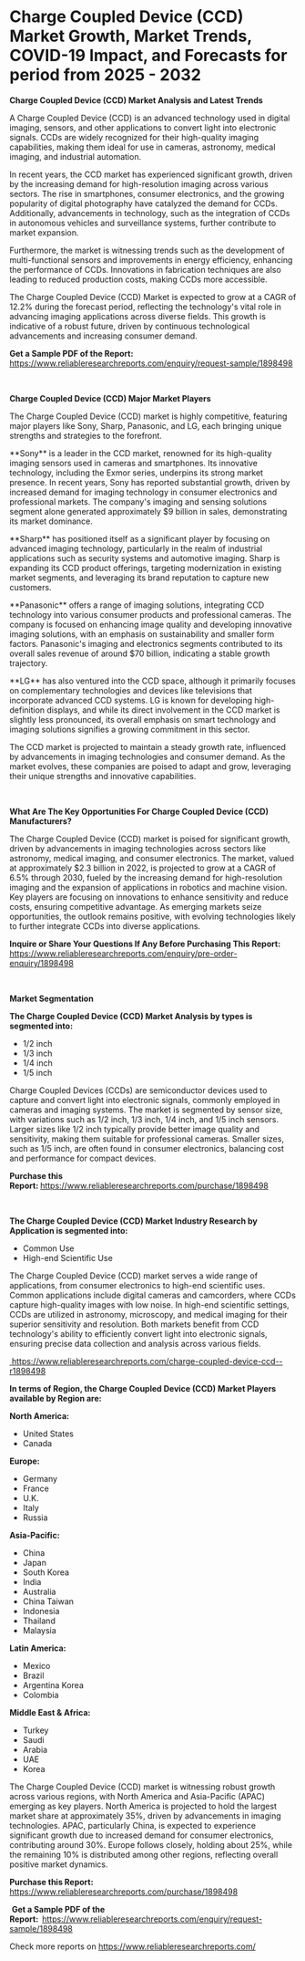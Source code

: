 <p><h1>Charge Coupled Device (CCD) Market Growth, Market Trends, COVID-19 Impact, and Forecasts for period from 2025 - 2032</h1></p><p><strong>Charge Coupled Device (CCD) Market Analysis and Latest Trends</strong></p>
<p><p>A Charge Coupled Device (CCD) is an advanced technology used in digital imaging, sensors, and other applications to convert light into electronic signals. CCDs are widely recognized for their high-quality imaging capabilities, making them ideal for use in cameras, astronomy, medical imaging, and industrial automation.</p><p>In recent years, the CCD market has experienced significant growth, driven by the increasing demand for high-resolution imaging across various sectors. The rise in smartphones, consumer electronics, and the growing popularity of digital photography have catalyzed the demand for CCDs. Additionally, advancements in technology, such as the integration of CCDs in autonomous vehicles and surveillance systems, further contribute to market expansion.</p><p>Furthermore, the market is witnessing trends such as the development of multi-functional sensors and improvements in energy efficiency, enhancing the performance of CCDs. Innovations in fabrication techniques are also leading to reduced production costs, making CCDs more accessible.</p><p>The Charge Coupled Device (CCD) Market is expected to grow at a CAGR of 12.2% during the forecast period, reflecting the technology's vital role in advancing imaging applications across diverse fields. This growth is indicative of a robust future, driven by continuous technological advancements and increasing consumer demand.</p></p>
<p><strong>Get a Sample PDF of the Report:&nbsp;</strong> <a href="https://www.reliableresearchreports.com/enquiry/request-sample/1898498?utm_campaign=2104&utm_medium=2&utm_source=Github&utm_content=ia&utm_term=13022025&utm_id=charge-coupled-device-ccd">https://www.reliableresearchreports.com/enquiry/request-sample/1898498</a></p>
<p>&nbsp;</p>
<p><strong>Charge Coupled Device (CCD) Major Market Players</strong></p>
<p><p>The Charge Coupled Device (CCD) market is highly competitive, featuring major players like Sony, Sharp, Panasonic, and LG, each bringing unique strengths and strategies to the forefront.</p><p>**Sony** is a leader in the CCD market, renowned for its high-quality imaging sensors used in cameras and smartphones. Its innovative technology, including the Exmor series, underpins its strong market presence. In recent years, Sony has reported substantial growth, driven by increased demand for imaging technology in consumer electronics and professional markets. The company's imaging and sensing solutions segment alone generated approximately $9 billion in sales, demonstrating its market dominance.</p><p>**Sharp** has positioned itself as a significant player by focusing on advanced imaging technology, particularly in the realm of industrial applications such as security systems and automotive imaging. Sharp is expanding its CCD product offerings, targeting modernization in existing market segments, and leveraging its brand reputation to capture new customers.</p><p>**Panasonic** offers a range of imaging solutions, integrating CCD technology into various consumer products and professional cameras. The company is focused on enhancing image quality and developing innovative imaging solutions, with an emphasis on sustainability and smaller form factors. Panasonic's imaging and electronics segments contributed to its overall sales revenue of around $70 billion, indicating a stable growth trajectory.</p><p>**LG** has also ventured into the CCD space, although it primarily focuses on complementary technologies and devices like televisions that incorporate advanced CCD systems. LG is known for developing high-definition displays, and while its direct involvement in the CCD market is slightly less pronounced, its overall emphasis on smart technology and imaging solutions signifies a growing commitment in this sector.</p><p>The CCD market is projected to maintain a steady growth rate, influenced by advancements in imaging technologies and consumer demand. As the market evolves, these companies are poised to adapt and grow, leveraging their unique strengths and innovative capabilities.</p></p>
<p>&nbsp;</p>
<p><strong>What Are The Key Opportunities For Charge Coupled Device (CCD) Manufacturers?</strong></p>
<p><p>The Charge Coupled Device (CCD) market is poised for significant growth, driven by advancements in imaging technologies across sectors like astronomy, medical imaging, and consumer electronics. The market, valued at approximately $2.3 billion in 2022, is projected to grow at a CAGR of 6.5% through 2030, fueled by the increasing demand for high-resolution imaging and the expansion of applications in robotics and machine vision. Key players are focusing on innovations to enhance sensitivity and reduce costs, ensuring competitive advantage. As emerging markets seize opportunities, the outlook remains positive, with evolving technologies likely to further integrate CCDs into diverse applications.</p></p>
<p><strong>Inquire or Share Your Questions If Any Before Purchasing This Report:</strong> <a href="https://www.reliableresearchreports.com/enquiry/pre-order-enquiry/1898498?utm_campaign=2104&utm_medium=2&utm_source=Github&utm_content=ia&utm_term=13022025&utm_id=charge-coupled-device-ccd">https://www.reliableresearchreports.com/enquiry/pre-order-enquiry/1898498</a></p>
<p>&nbsp;</p>
<p><strong>Market Segmentation</strong></p>
<p><strong>The Charge Coupled Device (CCD) Market Analysis by types is segmented into:</strong></p>
<p><ul><li>1/2 inch</li><li>1/3 inch</li><li>1/4 inch</li><li>1/5 inch</li></ul></p>
<p><p>Charge Coupled Devices (CCDs) are semiconductor devices used to capture and convert light into electronic signals, commonly employed in cameras and imaging systems. The market is segmented by sensor size, with variations such as 1/2 inch, 1/3 inch, 1/4 inch, and 1/5 inch sensors. Larger sizes like 1/2 inch typically provide better image quality and sensitivity, making them suitable for professional cameras. Smaller sizes, such as 1/5 inch, are often found in consumer electronics, balancing cost and performance for compact devices.</p></p>
<p><strong>Purchase this Report:&nbsp;</strong><a href="https://www.reliableresearchreports.com/purchase/1898498?utm_campaign=2104&utm_medium=2&utm_source=Github&utm_content=ia&utm_term=13022025&utm_id=charge-coupled-device-ccd">https://www.reliableresearchreports.com/purchase/1898498</a></p>
<p>&nbsp;</p>
<p><strong>The Charge Coupled Device (CCD) Market Industry Research by Application is segmented into:</strong></p>
<p><ul><li>Common Use</li><li>High-end Scientific Use</li></ul></p>
<p><p>The Charge Coupled Device (CCD) market serves a wide range of applications, from consumer electronics to high-end scientific uses. Common applications include digital cameras and camcorders, where CCDs capture high-quality images with low noise. In high-end scientific settings, CCDs are utilized in astronomy, microscopy, and medical imaging for their superior sensitivity and resolution. Both markets benefit from CCD technology's ability to efficiently convert light into electronic signals, ensuring precise data collection and analysis across various fields.</p></p>
<p><a href="https://www.reliableresearchreports.com/charge-coupled-device-ccd--r1898498?utm_campaign=2104&utm_medium=2&utm_source=Github&utm_content=ia&utm_term=13022025&utm_id=charge-coupled-device-ccd">&nbsp;https://www.reliableresearchreports.com/charge-coupled-device-ccd--r1898498</a></p>
<p><strong>In terms of Region, the Charge Coupled Device (CCD) Market Players available by Region are:</strong></p>
<p>
    <p> <strong> North America: </strong>
        <ul>
            <li>United States</li>
            <li>Canada</li>
        </ul>
        </p> 
    <p> <strong> Europe: </strong>
        <ul>
            <li>Germany</li>
            <li>France</li>
            <li>U.K.</li>
            <li>Italy</li>
            <li>Russia</li>
        </ul>
        </p> 
    <p> <strong> Asia-Pacific: </strong>
        <ul>
            <li>China</li>
            <li>Japan</li>
            <li>South Korea</li>
            <li>India</li>
            <li>Australia</li>
            <li>China Taiwan</li>
            <li>Indonesia</li>
            <li>Thailand</li>
            <li>Malaysia</li>
        </ul>
        </p> 
    <p> <strong> Latin America: </strong>
        <ul>
            <li>Mexico</li>
            <li>Brazil</li>
            <li>Argentina Korea</li>
            <li>Colombia</li>
        </ul>
        </p> 
    <p> <strong> Middle East & Africa: </strong>
        <ul>
            <li>Turkey</li>
            <li>Saudi</li>
            <li>Arabia</li>
            <li>UAE</li>
            <li>Korea</li>
        </ul>
    </p>
    </p>
<p><p>The Charge Coupled Device (CCD) market is witnessing robust growth across various regions, with North America and Asia-Pacific (APAC) emerging as key players. North America is projected to hold the largest market share at approximately 35%, driven by advancements in imaging technologies. APAC, particularly China, is expected to experience significant growth due to increased demand for consumer electronics, contributing around 30%. Europe follows closely, holding about 25%, while the remaining 10% is distributed among other regions, reflecting overall positive market dynamics.</p></p>
<p><strong>Purchase this Report: </strong><a href="https://www.reliableresearchreports.com/purchase/1898498?utm_campaign=2104&utm_medium=2&utm_source=Github&utm_content=ia&utm_term=13022025&utm_id=charge-coupled-device-ccd">https://www.reliableresearchreports.com/purchase/1898498</a></p>
<p>&nbsp;<strong>Get a Sample PDF of the Report:&nbsp;&nbsp;</strong><a href="https://www.reliableresearchreports.com/enquiry/request-sample/1898498?utm_campaign=2104&utm_medium=2&utm_source=Github&utm_content=ia&utm_term=13022025&utm_id=charge-coupled-device-ccd">https://www.reliableresearchreports.com/enquiry/request-sample/1898498</a></p>
<p><strong></strong></p>
<p>Check more reports on <a href="https://www.reliableresearchreports.com/?utm_campaign=2104&utm_medium=2&utm_source=Github&utm_content=ia&utm_term=13022025&utm_id=charge-coupled-device-ccd">https://www.reliableresearchreports.com/</a></p>